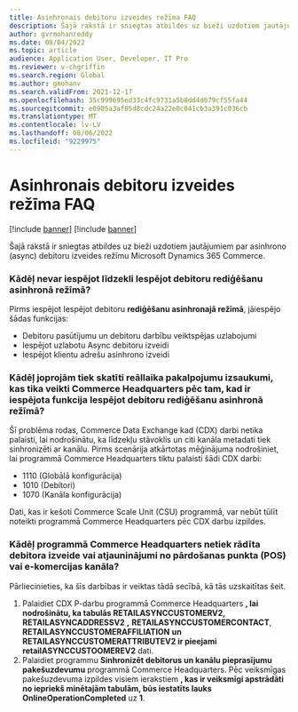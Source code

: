 ```yaml
---
title: Asinhronais debitoru izveides režīma FAQ
description: Šajā rakstā ir sniegtas atbildes uz bieži uzdotiem jautājumiem par asinhrono debitora izveidošanas režīmu Microsoft Dynamics 365 Commerce.
author: gvrmohanreddy
ms.date: 08/04/2022
ms.topic: article
audience: Application User, Developer, IT Pro
ms.reviewer: v-chgriffin
ms.search.region: Global
ms.author: gmohanv
ms.search.validFrom: 2021-12-17
ms.openlocfilehash: 35c999695ed33c4fc9731a5b8dd4d679cf55fa44
ms.sourcegitcommit: e0905a3af85d8cdc24a22e0c041cb3a391c036cb
ms.translationtype: MT
ms.contentlocale: lv-LV
ms.lasthandoff: 08/06/2022
ms.locfileid: "9229975"
---
```

# <a name="asynchronous-customer-creation-mode-faq"></a>Asinhronais debitoru izveides režīma FAQ

[!include [banner](includes/banner.md)]
[!include [banner](includes/preview-banner.md)]

Šajā rakstā ir sniegtas atbildes uz bieži uzdotiem jautājumiem par asinhrono (async) debitoru izveides režīmu Microsoft Dynamics 365 Commerce.

### <a name="why-cant-i-enable-the-enable-editing-customers-in-asynchronous-mode-feature"></a>Kādēļ nevar iespējot līdzekli Iespējot debitoru rediģēšanu asinhronā režīmā?

Pirms iespējot Iespējot debitoru **rediģēšanu asinhronajā režīmā**, jāiespējo šādas funkcijas:

- Debitoru pasūtījumu un debitoru darbību veiktspējas uzlabojumi
- Iespējot uzlabotu Async debitoru izveidi
- Iespējot klientu adrešu asinhrono izveidi

### <a name="why-do-i-still-see-real-time-service-calls-made-to-commerce-headquarters-after-the-enable-editing-customers-in-asynchronous-mode-feature-is-enabled"></a>Kādēļ joprojām tiek skatīti reāllaika pakalpojumu izsaukumi, kas tika veikti Commerce Headquarters pēc tam, kad ir iespējota funkcija Iespējot debitoru rediģēšanu asinhronā režīmā?

Šī problēma rodas, Commerce Data Exchange kad (CDX) darbi netika palaisti, lai nodrošinātu, ka līdzekļu stāvoklis un citi kanāla metadati tiek sinhronizēti ar kanālu. Pirms scenārija atkārtotas mēģinājuma nodrošiniet, lai programmā Commerce Headquarters tiktu palaisti šādi CDX darbi:

- 1110 (Globālā konfigurācija)
- 1010 (Debitori)
- 1070 (Kanāla konfigurācija)

Dati, kas ir kešoti Commerce Scale Unit (CSU) programmā, var nebūt tūlīt noteikti programmā Commerce Headquarters pēc CDX darbu izpildes.

### <a name="why-doesnt-commerce-headquarters-show-customer-creation-or-updates-from-the-point-of-sale-pos-or-e-commerce-channel"></a>Kādēļ programmā Commerce Headquarters netiek rādīta debitora izveide vai atjauninājumi no pārdošanas punkta (POS) vai e-komercijas kanāla?

Pārliecinieties, ka šīs darbības ir veiktas tādā secībā, kā tās uzskaitītas šeit.

1. Palaidiet CDX P-darbu programmā Commerce Headquarters **, lai nodrošinātu, ka tabulās RETAILASYNCCUSTOMERV2, RETAILASYNCADDRESSV2** **,** **RETAILASYNCCUSTOMERCONTACT**, **RETAILASYNCCUSTOMERAFFILIATION** **un RETAILASYNCCUSTOMERATTRIBUTEV2 ir pieejami retailASYNCCUSTOOMEREV2** dati.
1. Palaidiet programmu **Sinhronizēt debitorus un kanālu pieprasījumu pakešuzdevumu** programmā Commerce Headquarters. Pēc veiksmīgas pakešuzdevuma izpildes visiem ierakstiem **, kas ir veiksmīgi apstrādāti no iepriekš minētajām tabulām, būs iestatīts lauks OnlineOperationCompleted** uz **1**.
